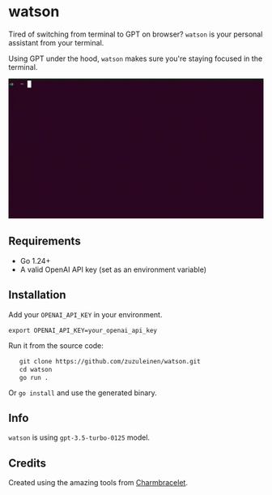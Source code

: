 # watson

Tired of switching from terminal to GPT on browser? `watson` is your personal assistant from your terminal.

Using GPT under the hood, `watson` makes sure you're staying focused in the terminal.

![GIF Example](https://github.com/zuzuleinen/watson/blob/main/demo.gif)

## Requirements

- Go 1.24+
- A valid OpenAI API key (set as an environment variable)

## Installation

Add your `OPENAI_API_KEY` in your environment.

```shell
export OPENAI_API_KEY=your_openai_api_key
```

Run it from the source code:

```shell
   git clone https://github.com/zuzuleinen/watson.git
   cd watson
   go run .
```

Or `go install` and use the generated binary.

## Info

`watson` is using `gpt-3.5-turbo-0125` model.

## Credits

Created using the amazing tools from [Charmbracelet](https://charm.sh/).